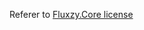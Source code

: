 Referer to [Fluxzy.Core license](https://github.com/haga-rak/fluxzy.core/blob/main/src/Fluxzy.Core/LICENSE.md)